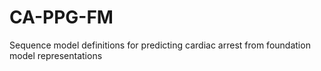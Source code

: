 # CA-PPG-FM
Sequence model definitions for predicting cardiac arrest from foundation model representations
